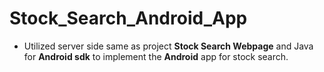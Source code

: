 # Stock_Search_Android_App
- Utilized server side same as project **Stock Search Webpage** and Java for **Android sdk** to implement the **Android** app for stock search.

